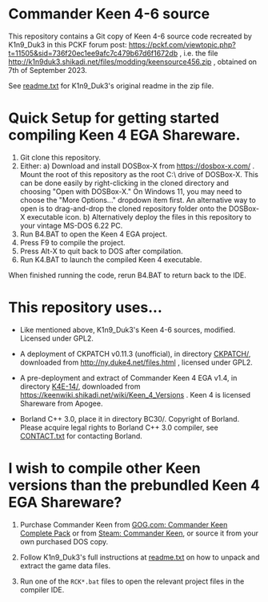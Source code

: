 # Commander Keen 4-6 source

This repository contains a Git copy of Keen 4-6 source code recreated by K1n9_Duk3 in this PCKF forum post: https://pckf.com/viewtopic.php?t=11505&sid=736f20ec1ee9afc7c479b67d6f1672db , i.e. the file http://k1n9duk3.shikadi.net/files/modding/keensource456.zip , obtained on 7th of September 2023.

See [readme.txt](readme.txt) for K1n9_Duk3's original readme in the zip file.

# Quick Setup for getting started compiling Keen 4 EGA Shareware.

1. Git clone this repository.
2. Either:
	a) Download and install DOSBox-X from https://dosbox-x.com/ . Mount the root of this repository as the root C:\ drive of DOSBox-X. This can be done easily by right-clicking in the cloned directory and choosing "Open with DOSBox-X." On Windows 11, you may need to choose the "More Options..." dropdown item first. An alternative way to open is to drag-and-drop the cloned repository folder onto the DOSBox-X executable icon.
	b) Alternatively deploy the files in this repository to your vintage MS-DOS 6.22 PC.
3. Run B4.BAT to open the Keen 4 EGA project.
4. Press F9 to compile the project.
5. Press Alt-X to quit back to DOS after compilation.
6. Run K4.BAT to launch the compiled Keen 4 executable.

When finished running the code, rerun B4.BAT to return back to the IDE.

# This repository uses...

- Like mentioned above, K1n9_Duk3's Keen 4-6 sources, modified. Licensed under GPL2.

- A deployment of CKPATCH v0.11.3 (unofficial), in directory [CKPATCH/](CKPATCH/), downloaded from http://ny.duke4.net/files.html , licensed under GPL2.

- A pre-deployment and extract of Commander Keen 4 EGA v1.4, in directory [K4E-14/](K4E-14/), downloaded from https://keenwiki.shikadi.net/wiki/Keen_4_Versions . Keen 4 is licensed Shareware from Apogee.

- Borland C++ 3.0, place it in directory BC30/. Copyright of Borland. Please acquire legal rights to Borland C++ 3.0 compiler, see [CONTACT.txt](BC30/ZIP/CONTACT.txt) for contacting Borland.

# I wish to compile other Keen versions than the prebundled Keen 4 EGA Shareware?

1. Purchase Commander Keen from [GOG.com: Commander Keen Complete Pack](https://www.gog.com/en/game/commander_keen_complete_pack) or from [Steam: Commander Keen](https://store.steampowered.com/app/9180/Commander_Keen/), or source it from your own purchased DOS copy.

2. Follow K1n9_Duk3's full instructions at [readme.txt](readme.txt) on how to unpack and extract the game data files.

3. Run one of the `RCK*.bat` files to open the relevant project files in the compiler IDE.
